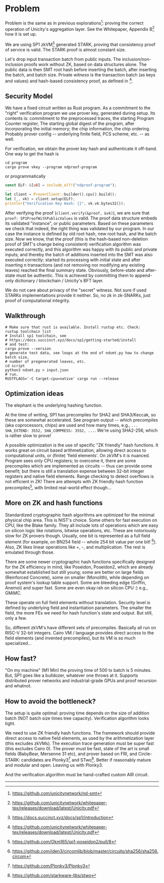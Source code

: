 # Problem

Problem is the same as in previous explorations[^1]: proving the correct operation of Unicity's aggregation layer. See the Whitepaper, Appendix B[^2] how it is set up.

We are using SP1 zkVM[^3] generated STARK, proving that consistency proof of service is valid. The STARK proof is almost constant size.

Let's drop input transaction batch from public inputs. The inclusion/non-inclusion proofs work without ZK, based on data structures alone. The public data is then SMT root hash before inserting the batch, after inserting the batch, and batch size. Private _witness_ is the transaction batch (as keys and values) and hash-based consistency proof, as defined in [^2].


## Security Model

We have a fixed circuit written as Rust program. As a commitment to the "right" verification program we use prover key, generated during setup. Its contents is: commitment to the preprocessed traces, the starting Program Counter register, The starting global digest of the program, after incorporating the initial memory; the chip information, the chip ordering. Probably prover config -- underlying finite field, PCS scheme, etc. -- as well.

For verification, we obtain the prover key hash and authenticate it off-band. One way to get the hash is
```
cd program
cargo prove vkey --program ndproof-program
```
or programmatically
```rs
const ELF: &[u8] = include_elf!("ndproof-program");
...
let client = ProverClient::builder().cpu().build();
let (_, vk) = client.setup(ELF);
println!("Verification Key Hash: {}", vk.vk.bytes32());
```

After verifying the proof (`client.verify(&proof, &vk)`), we are sure that `proof: SP1ProofWithPublicValues` is valid. The proof data structure embeds its validated "instance", or public parameters. Based on these parameters we check that indeed, the right thing was validated by our program. In our case the instance is defined by old root hash, new root hash, and the batch size. Now we know, that the proof (this is the hash-based non-deletion proof of SMT's change being consistent) verification algorithm was executed correctly, and this algorithm was happy with its public and private inputs; and thereby the batch of additions inserted into the SMT was also executed correctly: started its processing with initial state and after inserting n transactions (and not removing nor modifying any existing leaves) reached the final summary state. Obviously, before-state and after-state must be authentic. This is achieved by committing them to append-only dictionary / blockchain / Unicity's BFT layer.

We do not care about privacy of the "secret" witness. Not sure if used STARKs implementations provide it neither. So, no zk in zk-SNARKs, just proof of computational integrity.


## Walkthrough

```console
# Make sure that rust is available. Install rustup etc. Check:
rustup toolchain list
# Install sp1 toolchain, see
# https://docs.succinct.xyz/docs/sp1/getting-started/install
# and test:
cargo prove --version
# generate test data, see loops at the end of ndsmt.py how to change batch size,
# number of pregenerated leaves, etc.
cd script
python3 ndsmt.py > input.json
# run.
RUSTFLAGS='-C target-cpu=native' cargo run --release
```


## Optimization ideas
The elephant is the underlying hashing function.

At the time of writing, SP1 has precompiles for SHA2 and SHA3/Keccak, so these are somewhat accelerated. See program output -- which precompiles (aka coprocessors, chips) are used and how many times, e.g., `... SHA_EXTEND: 3552, SHA_COMPRESS: 3552, ...`. We're using SHA2-256, which is rather slow to prove!

A possible optimization is the use of specific "ZK friendly" hash functions. It works great on circuit based arithmetization, allowing direct access to computational units, or (finite) 'field elements'. On zkVM's it is nuanced. Program sees only CPU registers; to overcome it, there are some precompiles which are implemented as circuits -- thus can provide some benefit; but there is still a translation expense between 32-bit integer registers and native field elements. Range checking to detect overflows is not efficient in ZK! There are attempts with ZK friendly hash function precompiles[^4], with limited real-world effect though...


## More on ZK and hash functions

Standardized cryptographic hash algorithms are optimized for the minimal physical chip area. This is NIST's choice. Some others for fast execution on CPU, like the Blake family. They all include lots of operations which are easy on silicon logic like rotations, bitwise operations, etc. These are notoriously slow for ZK provers though. Usually, one bit is represented as a full field element (for example, on BN254 field -- whole 254 bit value per one bit! [^5]). Also, ZK likes linear operations like +, -, and  multiplication. The rest is emulated through those.

There are some newer cryptographic hash functions specifically designed for the ZK efficiency in mind, like Poseidon, Poseidon2, which are already somewhat established but still young; some are better on large fields (Reinforced Concrete), some on smaller (Monolith), while depending on proof system's lookup table support. Some are bleeding edge (Griffin, Anemoi) and super fast. Some are even okay-ish on silicon CPU :) e.g., GMiMC.

These operate on full field elements without translation. Security level is defined by underlying field and instantiation parameters. The smaller the field, the more FEs we need for hash function's state and output. But still, only a few.

So, different zkVM's have different sets of precompiles. Basically all run on RISC-V 32-bit integers. Cairo VM / language provides direct access to the field elements (and invented precompiles), but its VM is so much specialized...


## How fast?

"On my machine" (M1 Min) the proving time of 500 tx batch is 5 minutes. But, SP1 goes like a bulldozer, whatever one throws at it. Supports distributed prover networks and industrial-grade GPUs and proof recursion and whatnot.


## How to avoid the bottleneck?

The setup is quite optimal: proving time depends on the size of addition batch (NOT  batch size times tree capacity). Verification algorithm looks tight.

We need to use ZK friendly hash functions. The framework should provide direct access to native field elements, as used by the arithmetization layer (this excludes zkVMs). The execution trace generation must be super fast (this excludes Cairo 0). The prover must be fast, state of the art is small fields (BabyBear, Mersenne 31 etc), and prover based on FRI, and Circle-STARK: candidates are Plonky3[^6] and STwo[^7]. Better if reasonably mature and modular and open. Leaving us with Plonky3.

And the verification algorithm must be hand-crafted custom AIR circuit.


---
[^1]: https://github.com/unicitynetwork/nd-smt
[^2]: https://github.com/unicitynetwork/whitepaper-tex/releases/download/latest/Unicity.pdf
[^3]: https://docs.succinct.xyz/docs/sp1/introduction
[^4]: https://github.com/Okm165/sp1-poseidon2/pull/8
[^5]: https://github.com/iden3/circomlib/blob/master/circuits/sha256/sha256.circom
[^6]: https://github.com/Plonky3/Plonky3
[^7]: https://github.com/starkware-libs/stwo
